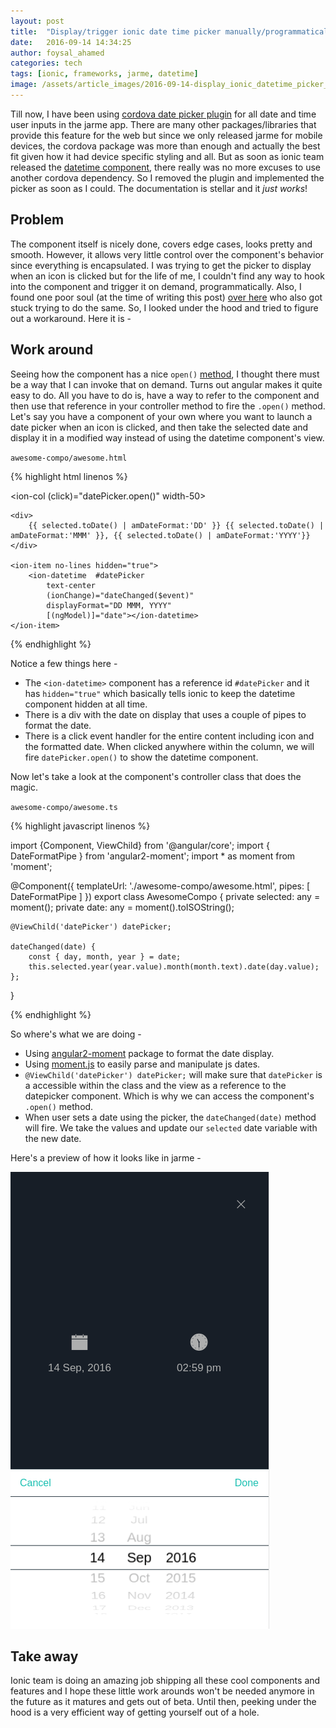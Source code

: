 ```yaml
---
layout: post
title:  "Display/trigger ionic date time picker manually/programmatically"
date:   2016-09-14 14:34:25
author: foysal_ahamed
categories: tech
tags: [ionic, frameworks, jarme, datetime]
image: /assets/article_images/2016-09-14-display_ionic_datetime_picker_programmatically/cover.png
---
```


Till now, I have been using [cordova date picker plugin](https://github.com/VitaliiBlagodir/cordova-plugin-datepicker) for all date and time user inputs in the jarme app. There are many other packages/libraries that provide this feature for the web but since we only released jarme for mobile devices, the cordova package was more than enough and actually the best fit given how it had device specific styling and all. 
But as soon as ionic team released the [datetime component](http://ionicframework.com/docs/v2/components/#datetime), there really was no more excuses to use another cordova dependency. So I removed the plugin and implemented the picker as soon as I could. The documentation is stellar and it *just works*!

## Problem

The component itself is nicely done, covers edge cases, looks pretty and smooth. However, it allows very little control over the component's behavior since everything is encapsulated. I was trying to get the picker to display when an icon is clicked but for the life of me, I couldn't find any way to hook into the component and trigger it on demand, programmatically. Also, I found one poor soul (at the time of writing this post) [over here](https://forum.ionicframework.com/t/trigger-datepicker-programmatically/60541) who also got stuck trying to do the same. So, I looked under the hood and tried to figure out a workaround. Here it is - 

## Work around

Seeing how the component has a nice `open()` [method](https://github.com/driftyco/ionic/blob/master/src/components/datetime/datetime.ts#L469), I thought there must be a way that I can invoke that on demand. Turns out angular makes it quite easy to do. All you have to do is, have a way to refer to the component and then use that reference in your controller method to fire the `.open()` method. Let's say you have a component of your own where you want to launch a date picker when an icon is clicked, and then take the selected date and display it in a modified way instead of using the datetime component's view.

`awesome-compo/awesome.html`

{% highlight html linenos %}
	
<ion-col (click)="datePicker.open()" width-50>
	<ion-icon name="calendar"></ion-icon>

	<div>
		{{ selected.toDate() | amDateFormat:'DD' }} {{ selected.toDate() | amDateFormat:'MMM' }}, {{ selected.toDate() | amDateFormat:'YYYY'}}
	</div>

	<ion-item no-lines hidden="true">
		<ion-datetime  #datePicker
			text-center
			(ionChange)="dateChanged($event)"
			displayFormat="DD MMM, YYYY" 
			[(ngModel)]="date"></ion-datetime>
	</ion-item>
</ion-col>

{% endhighlight %}

Notice a few things here - 

- The `<ion-datetime>` component has a reference id `#datePicker` and it has `hidden="true"` which basically tells ionic to keep the datetime component hidden at all time.
- There is a div with the date on display that uses a couple of pipes to format the date.
- There is a click event handler for the entire content including icon and the formatted date. When clicked anywhere within the column, we will fire `datePicker.open()` to show the datetime component.

Now let's take a look at the component's controller class that does the magic. 

`awesome-compo/awesome.ts`


{% highlight javascript linenos %}

import {Component, ViewChild} from '@angular/core';
import { DateFormatPipe } from 'angular2-moment';
import * as moment from 'moment';

@Component({
	templateUrl: './awesome-compo/awesome.html',
  	pipes: [ DateFormatPipe ]
})
export class AwesomeCompo {
	private selected: any = moment();
	private date: any = moment().toISOString();

	@ViewChild('datePicker') datePicker;

  	dateChanged(date) {
  		const { day, month, year } = date;
  		this.selected.year(year.value).month(month.text).date(day.value);
  	};
}

{% endhighlight %}

So where's what we are doing - 

- Using [angular2-moment](https://github.com/urish/angular2-moment) package to format the date display.
- Using [moment.js](http://momentjs.com/) to easily parse and manipulate js dates. 
- `@ViewChild('datePicker') datePicker;` will make sure that `datePicker` is a accessible within the class and the view as a reference to the datepicker component. Which is why we can access the component's `.open()` method. 
- When user sets a date using the picker, the `dateChanged(date)` method will fire. We take the values and update our `selected` date variable with the new date.

Here's a preview of how it looks like in jarme - 

![how the datetime component looks in jarme](/assets/article_images/2016-09-14-display_ionic_datetime_picker_programmatically/screenshot_of_jarme.png)

## Take away

Ionic team is doing an amazing job shipping all these cool components and features and I hope these little work arounds won't be needed anymore in the future as it matures and gets out of beta. Until then, peeking under the hood is a very efficient way of getting yourself out of a hole. 